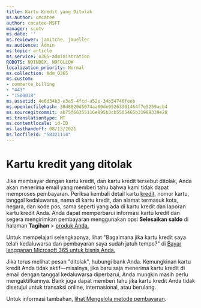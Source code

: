 ```yaml
---
title: Kartu Kredit yang Ditolak
ms.author: cmcatee
author: cmcatee-MSFT
manager: scotv
ms.date: ''
ms.reviewer: jamitche, jmueller
ms.audience: Admin
ms.topic: article
ms.service: o365-administration
ROBOTS: NOINDEX, NOFOLLOW
localization_priority: Normal
ms.collection: Adm_O365
ms.custom:
- commerce_billing
- "443"
- "1500018"
ms.assetid: 4e6d34b3-e3e5-4fcd-a52e-34b54746feeb
ms.openlocfilehash: 30d8820d5074aa00de95263301464f7e5259acb4
ms.sourcegitcommit: ab75f66355116e995b3cb5505465b31989339e28
ms.translationtype: MT
ms.contentlocale: id-ID
ms.lasthandoff: 08/13/2021
ms.locfileid: "58321114"
---
```

# <a name="declined-credit-card"></a>Kartu kredit yang ditolak

Jika membayar dengan kartu kredit, dan kartu kredit tersebut ditolak, Anda akan menerima email yang memberi tahu bahwa kami tidak dapat memproses pembayaran. Periksa kembali detail kartu [kredit,](https://go.microsoft.com/fwlink/p/?linkid=842054) nomor kartu, tanggal kedaluwarsa, nama di kartu kredit, dan alamat termasuk kota, negara, dan kode pos, sama seperti yang ada di kartu kredit dan laporan kartu kredit Anda. Anda dapat memperbarui informasi kartu kredit dan segera mengirimkan pembayaran menggunakan opsi **Selesaikan saldo** di halaman **Tagihan**  >  [produk Anda.](https://go.microsoft.com/fwlink/p/?linkid=842054)

Untuk mempelajari selengkapnya, lihat "Bagaimana jika kartu kredit saya telah kedaluwarsa dan pembayaran saya sudah jatuh tempo?" di [Bayar langganan Microsoft 365 untuk bisnis Anda.](https://docs.microsoft.com/microsoft-365/commerce/billing-and-payments/pay-for-your-subscription#what-if-my-credit-card-was-declined-and-my-payment-is-past-due)
  
Jika terus melihat pesan "ditolak", hubungi bank Anda. Kemungkinan kartu kredit Anda tidak aktif—misalnya, jika baru saja menerima kartu kredit di email dengan tanggal kedaluwarsa diperbarui, Anda mungkin masih perlu mengaktifkannya. Bank juga dapat memberi tahu jika kartu kredit Anda tidak disetujui untuk transaksi online, internasional, atau berulang.
  
Untuk informasi tambahan, [lihat Mengelola metode pembayaran](https://docs.microsoft.com/microsoft-365/commerce/billing-and-payments/manage-payment-methods).